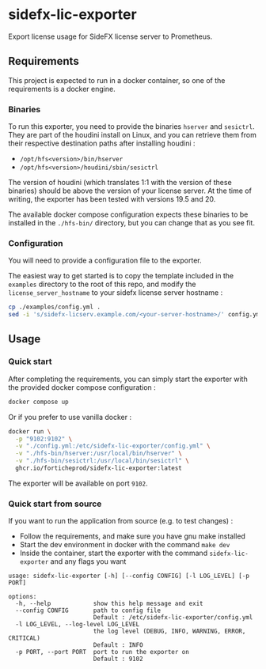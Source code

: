 # sidefx-lic-exporter

Export license usage for SideFX license server to Prometheus.

## Requirements

This project is expected to run in a docker container, so one of the
requirements is a docker engine.

### Binaries

To run this exporter, you need to provide the binaries `hserver` and `sesictrl`.
They are part of the houdini install on Linux, and you can retrieve them from
their respective destination paths after installing houdini :

- `/opt/hfs<version>/bin/hserver`
- `/opt/hfs<version>/houdini/sbin/sesictrl`

The version of houdini (which translates 1:1 with the version of these binaries)
should be above the version of your license server. At the time of writing, the
exporter has been tested with versions 19.5 and 20.

The available docker compose configuration expects these binaries to be
installed in the `./hfs-bin/` directory, but you can change that as you see fit.

### Configuration

You will need to provide a configuration file to the exporter.

The easiest way to get started is to copy the template included in the
`examples` directory to the root of this repo, and modify the
`license_server_hostname` to your sidefx license server hostname :

```bash
cp ./examples/config.yml .
sed -i 's/sidefx-licserv.example.com/<your-server-hostname>/' config.yml
```

## Usage

### Quick start

After completing the requirements, you can simply start the exporter with the
provided docker compose configuration :

```bash
docker compose up
```

Or if you prefer to use vanilla docker :

```bash
docker run \
  -p "9102:9102" \
  -v "./config.yml:/etc/sidefx-lic-exporter/config.yml" \
  -v "./hfs-bin/hserver:/usr/local/bin/hserver" \
  -v "./hfs-bin/sesictrl:/usr/local/bin/sesictrl" \
  ghcr.io/forticheprod/sidefx-lic-exporter:latest
```

The exporter will be available on port `9102`.

### Quick start from source

If you want to run the application from source (e.g. to test changes) :

- Follow the requirements, and make sure you have gnu make installed
- Start the dev environment in docker with the command `make dev`
- Inside the container, start the exporter with the command
  `sidefx-lic-exporter` and any flags you want

```
usage: sidefx-lic-exporter [-h] [--config CONFIG] [-l LOG_LEVEL] [-p PORT]

options:
  -h, --help            show this help message and exit
  --config CONFIG       path to config file
                        Default : /etc/sidefx-lic-exporter/config.yml
  -l LOG_LEVEL, --log-level LOG_LEVEL
                        the log level (DEBUG, INFO, WARNING, ERROR, CRITICAL)
                        Default : INFO
  -p PORT, --port PORT  port to run the exporter on
                        Default : 9102
```
